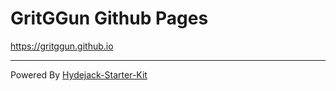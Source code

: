 # GritGGun Github Pages

<https://gritggun.github.io>

---
Powered By [Hydejack-Starter-Kit](https://github.com/hydecorp/hydejack-starter-kit)